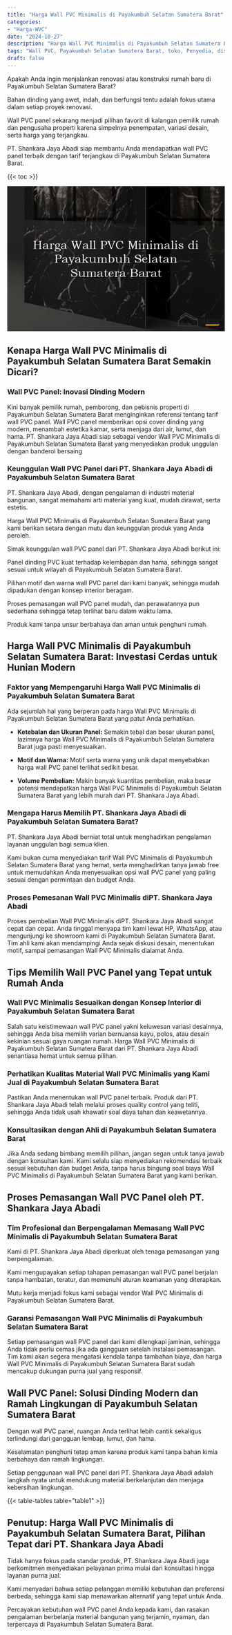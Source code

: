 ```yaml
---
title: "Harga Wall PVC Minimalis di Payakumbuh Selatan Sumatera Barat"
categories: 
- "Harga-WVC"
date: "2024-10-27"
description: "Harga Wall PVC Minimalis di Payakumbuh Selatan Sumatera Barat untuk rumah, perkantoran, dan ritel. Panel berkualitas, pilihan motif, pilihan warna modern, beserta layanan penempatan ditangani oleh tenaga ahli profesional serta jaminan resmi!|Servis distribusi Wall PVC Minimalis di Payakumbuh Selatan Sumatera Barat untuk keperluan rumah, perkantoran, maupun toko, dengan panel berkualitas dan instalasi oleh teknisi berpengalaman dan kepastian resmi.|Solusi Wall PVC Minimalis di Payakumbuh Selatan Sumatera Barat yang terpercaya untuk rumah, office, serta toko, dengan panel terbaik dan instalasi oleh tim profesional dan kepastian resmi.|Penyediaan Wall PVC Minimalis di Payakumbuh Selatan Sumatera Barat untuk hunian, office, serta toko, beserta panel unggulan dan instalasi dikerjakan oleh tenaga ahli berpengalaman, dilengkapi beserta jaminan resmi.}"
tags: "Wall PVC, Payakumbuh Selatan Sumatera Barat, toko, Penyedia, distributor"
draft: false
---
```


Apakah Anda ingin menjalankan renovasi atau konstruksi rumah baru di Payakumbuh Selatan Sumatera Barat?

Bahan dinding yang awet, indah, dan berfungsi tentu adalah fokus utama dalam setiap proyek renovasi.

Wall PVC panel sekarang menjadi pilihan favorit di kalangan pemilik rumah dan pengusaha properti karena simpelnya penempatan, variasi desain, serta harga yang terjangkau.

PT. Shankara Jaya Abadi siap membantu Anda mendapatkan wall PVC panel terbaik dengan tarif terjangkau di Payakumbuh Selatan Sumatera Barat.

{{< toc >}}

![Harga Wall PVC Minimalis di Payakumbuh Selatan Sumatera Barat](/images/Harga-WVC/Harga-Wall-PVC-Minimalis-di-Payakumbuh-Selatan-Sumatera-Barat.png)


## Kenapa Harga Wall PVC Minimalis di Payakumbuh Selatan Sumatera Barat Semakin Dicari?

### Wall PVC Panel: Inovasi Dinding Modern

Kini banyak pemilik rumah, pemborong, dan pebisnis properti di Payakumbuh Selatan Sumatera Barat menginginkan referensi tentang tarif wall PVC panel. Wall PVC panel memberikan opsi cover dinding yang modern, menambah estetika kamar, serta menjaga dari air, lumut, dan hama. PT. Shankara Jaya Abadi siap sebagai vendor Wall PVC Minimalis di Payakumbuh Selatan Sumatera Barat yang menyediakan produk unggulan dengan banderol bersaing

### Keunggulan Wall PVC Panel dari PT. Shankara Jaya Abadi di Payakumbuh Selatan Sumatera Barat

PT. Shankara Jaya Abadi, dengan pengalaman di industri material bangunan, sangat memahami arti material yang kuat, mudah dirawat, serta estetis.

Harga Wall PVC Minimalis di Payakumbuh Selatan Sumatera Barat yang kami berikan setara dengan mutu dan keunggulan produk yang Anda peroleh.

Simak keunggulan wall PVC panel dari PT. Shankara Jaya Abadi berikut ini:

Panel dinding PVC kuat terhadap kelembapan dan hama, sehingga sangat sesuai untuk wilayah di Payakumbuh Selatan Sumatera Barat.

Pilihan motif dan warna wall PVC panel dari kami banyak, sehingga mudah dipadukan dengan konsep interior beragam.

Proses pemasangan wall PVC panel mudah, dan perawatannya pun sederhana sehingga tetap terlihat baru dalam waktu lama.

Produk kami tanpa unsur berbahaya dan aman untuk penghuni rumah.

## Harga Wall PVC Minimalis di Payakumbuh Selatan Sumatera Barat: Investasi Cerdas untuk Hunian Modern

### Faktor yang Mempengaruhi Harga Wall PVC Minimalis di Payakumbuh Selatan Sumatera Barat

Ada sejumlah hal yang berperan pada harga Wall PVC Minimalis di Payakumbuh Selatan Sumatera Barat yang patut Anda perhatikan.

- **Ketebalan dan Ukuran Panel:** Semakin tebal dan besar ukuran panel, lazimnya harga Wall PVC Minimalis di Payakumbuh Selatan Sumatera Barat juga pasti menyesuaikan.

- **Motif dan Warna:** Motif serta warna yang unik dapat menyebabkan harga wall PVC panel terlihat sedikit besar.

- **Volume Pembelian:** Makin banyak kuantitas pembelian, maka besar potensi mendapatkan harga Wall PVC Minimalis di Payakumbuh Selatan Sumatera Barat yang lebih murah dari PT. Shankara Jaya Abadi.

### Mengapa Harus Memilih PT. Shankara Jaya Abadi di Payakumbuh Selatan Sumatera Barat?

PT. Shankara Jaya Abadi berniat total untuk menghadirkan pengalaman layanan unggulan bagi semua klien.

Kami bukan cuma menyediakan tarif Wall PVC Minimalis di Payakumbuh Selatan Sumatera Barat yang hemat, serta menghadirkan tanya jawab free untuk memudahkan Anda menyesuaikan opsi wall PVC panel yang paling sesuai dengan permintaan dan budget Anda.

### Proses Pemesanan Wall PVC Minimalis diPT. Shankara Jaya Abadi

Proses pembelian Wall PVC Minimalis diPT. Shankara Jaya Abadi sangat cepat dan cepat. Anda tinggal menyapa tim kami lewat HP, WhatsApp, atau mengunjungi ke showroom kami di Payakumbuh Selatan Sumatera Barat. Tim ahli kami akan mendampingi Anda sejak diskusi desain, menentukan motif, sampai pemasangan Wall PVC Minimalis dialamat Anda.

## Tips Memilih Wall PVC Panel yang Tepat untuk Rumah Anda

### Wall PVC Minimalis Sesuaikan dengan Konsep Interior di Payakumbuh Selatan Sumatera Barat

Salah satu keistimewaan wall PVC panel yakni keluwesan variasi desainnya, sehingga Anda bisa memilih varian bernuansa kayu, polos, atau desain kekinian sesuai gaya ruangan rumah. Harga Wall PVC Minimalis di Payakumbuh Selatan Sumatera Barat dari PT. Shankara Jaya Abadi senantiasa hemat untuk semua pilihan.

### Perhatikan Kualitas Material Wall PVC Minimalis yang Kami Jual di Payakumbuh Selatan Sumatera Barat

Pastikan Anda menentukan wall PVC panel terbaik. Produk dari PT. Shankara Jaya Abadi telah melalui proses quality control yang teliti, sehingga Anda tidak usah khawatir soal daya tahan dan keawetannya.

### Konsultasikan dengan Ahli di Payakumbuh Selatan Sumatera Barat

Jika Anda sedang bimbang memilih pilihan, jangan segan untuk tanya jawab dengan konsultan kami. Kami selalu siap menyediakan rekomendasi terbaik sesuai kebutuhan dan budget Anda, tanpa harus bingung soal biaya Wall PVC Minimalis di Payakumbuh Selatan Sumatera Barat yang kami berikan.

## Proses Pemasangan Wall PVC Panel oleh PT. Shankara Jaya Abadi

### Tim Profesional dan Berpengalaman Memasang Wall PVC Minimalis di Payakumbuh Selatan Sumatera Barat

Kami di PT. Shankara Jaya Abadi diperkuat oleh tenaga pemasangan yang berpengalaman.

Kami mengupayakan setiap tahapan pemasangan wall PVC panel berjalan tanpa hambatan, teratur, dan memenuhi aturan keamanan yang diterapkan.

Mutu kerja menjadi fokus kami sebagai vendor Wall PVC Minimalis di Payakumbuh Selatan Sumatera Barat.

### Garansi Pemasangan Wall PVC Minimalis di Payakumbuh Selatan Sumatera Barat

Setiap pemasangan wall PVC panel dari kami dilengkapi jaminan, sehingga Anda tidak perlu cemas jika ada gangguan setelah instalasi pemasangan. Tim kami akan segera mengatasi kendala tanpa tambahan biaya, dan harga Wall PVC Minimalis di Payakumbuh Selatan Sumatera Barat sudah mencakup dukungan purna jual yang responsif.

## Wall PVC Panel: Solusi Dinding Modern dan Ramah Lingkungan di Payakumbuh Selatan Sumatera Barat

Dengan wall PVC panel, ruangan Anda terlihat lebih cantik sekaligus terlindungi dari gangguan lembap, lumut, dan hama.

Keselamatan penghuni tetap aman karena produk kami tanpa bahan kimia berbahaya dan ramah lingkungan.

Setiap penggunaan wall PVC panel dari PT. Shankara Jaya Abadi adalah langkah nyata untuk mendukung material berkelanjutan dan menjaga kebersihan lingkungan.

{{< table-tables table="table1" >}}

## Penutup: Harga Wall PVC Minimalis di Payakumbuh Selatan Sumatera Barat, Pilihan Tepat dari PT. Shankara Jaya Abadi

Tidak hanya fokus pada standar produk, PT. Shankara Jaya Abadi juga berkomitmen menyediakan pelayanan prima mulai dari konsultasi hingga layanan purna jual.

Kami menyadari bahwa setiap pelanggan memiliki kebutuhan dan preferensi berbeda, sehingga kami siap menawarkan alternatif yang tepat untuk Anda.

Percayakan kebutuhan wall PVC panel Anda kepada kami, dan rasakan pengalaman berbelanja material bangunan yang terjamin, nyaman, dan terpercaya di Payakumbuh Selatan Sumatera Barat.